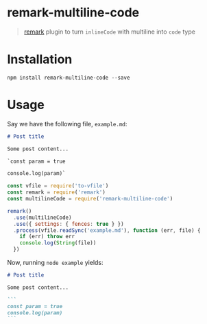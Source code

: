 # remark-multiline-code

> [remark](https://github.com/remarkjs/remark) plugin to turn `inlineCode` with multiline into `code` type

# Installation

```
npm install remark-multiline-code --save
```

# Usage

Say we have the following file, `example.md`:

```markdown
# Post title

Some post content...

`const param = true

console.log(param)`
```

```javascript
const vfile = require('to-vfile')
const remark = require('remark')
const multilineCode = require('remark-multiline-code')

remark()
  .use(multilineCode)
  .use({ settings: { fences: true } })
  .process(vfile.readSync('example.md'), function (err, file) {
    if (err) throw err
    console.log(String(file))
  })
```

Now, running `node example` yields:

````markdown
# Post title

Some post content...

```
const param = true
console.log(param)
```
````
